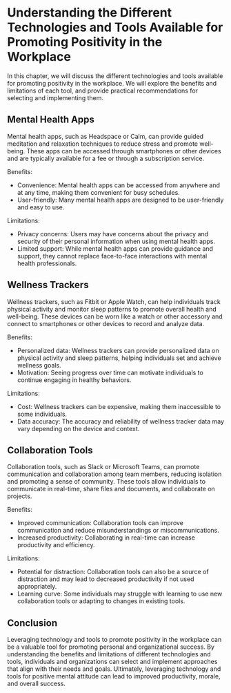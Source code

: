Understanding the Different Technologies and Tools Available for Promoting Positivity in the Workplace
===============================================================================================================================================================================

In this chapter, we will discuss the different technologies and tools available for promoting positivity in the workplace. We will explore the benefits and limitations of each tool, and provide practical recommendations for selecting and implementing them.

Mental Health Apps
------------------

Mental health apps, such as Headspace or Calm, can provide guided meditation and relaxation techniques to reduce stress and promote well-being. These apps can be accessed through smartphones or other devices and are typically available for a fee or through a subscription service.

Benefits:

* Convenience: Mental health apps can be accessed from anywhere and at any time, making them convenient for busy schedules.
* User-friendly: Many mental health apps are designed to be user-friendly and easy to use.

Limitations:

* Privacy concerns: Users may have concerns about the privacy and security of their personal information when using mental health apps.
* Limited support: While mental health apps can provide guidance and support, they cannot replace face-to-face interactions with mental health professionals.

Wellness Trackers
-----------------

Wellness trackers, such as Fitbit or Apple Watch, can help individuals track physical activity and monitor sleep patterns to promote overall health and well-being. These devices can be worn like a watch or other accessory and connect to smartphones or other devices to record and analyze data.

Benefits:

* Personalized data: Wellness trackers can provide personalized data on physical activity and sleep patterns, helping individuals set and achieve wellness goals.
* Motivation: Seeing progress over time can motivate individuals to continue engaging in healthy behaviors.

Limitations:

* Cost: Wellness trackers can be expensive, making them inaccessible to some individuals.
* Data accuracy: The accuracy and reliability of wellness tracker data may vary depending on the device and context.

Collaboration Tools
-------------------

Collaboration tools, such as Slack or Microsoft Teams, can promote communication and collaboration among team members, reducing isolation and promoting a sense of community. These tools allow individuals to communicate in real-time, share files and documents, and collaborate on projects.

Benefits:

* Improved communication: Collaboration tools can improve communication and reduce misunderstandings or miscommunications.
* Increased productivity: Collaborating in real-time can increase productivity and efficiency.

Limitations:

* Potential for distraction: Collaboration tools can also be a source of distraction and may lead to decreased productivity if not used appropriately.
* Learning curve: Some individuals may struggle with learning to use new collaboration tools or adapting to changes in existing tools.

Conclusion
----------

Leveraging technology and tools to promote positivity in the workplace can be a valuable tool for promoting personal and organizational success. By understanding the benefits and limitations of different technologies and tools, individuals and organizations can select and implement approaches that align with their needs and goals. Ultimately, leveraging technology and tools for positive mental attitude can lead to improved productivity, morale, and overall success.
